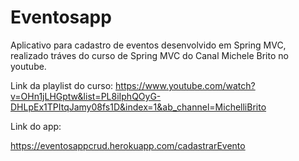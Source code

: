 # Eventosapp
Aplicativo para cadastro de eventos desenvolvido em Spring MVC, realizado tráves do curso de Spring MVC do Canal Michele Brito no youtube.

Link da playlist do curso: https://www.youtube.com/watch?v=OHn1jLHGptw&list=PL8iIphQOyG-DHLpEx1TPItqJamy08fs1D&index=1&ab_channel=MichelliBrito


Link do app: 

https://eventosappcrud.herokuapp.com/cadastrarEvento

